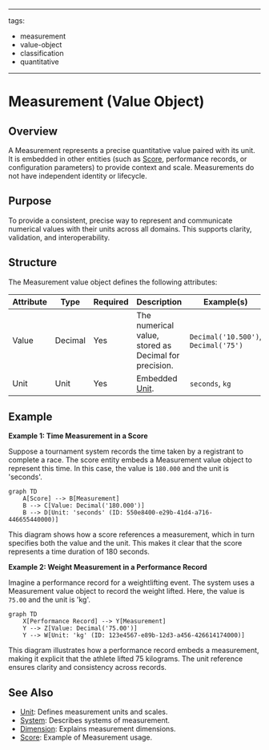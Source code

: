 
---
tags:
  - measurement
  - value-object
  - classification
  - quantitative
---

# Measurement (Value Object)

## Overview

A Measurement represents a precise quantitative value paired with its unit. It is embedded in other entities (such as [Score](../../schedule/score.md), performance records, or configuration parameters) to provide context and scale. Measurements do not have independent identity or lifecycle.

## Purpose

To provide a consistent, precise way to represent and communicate numerical values with their units across all domains. This supports clarity, validation, and interoperability.

## Structure

The Measurement value object defines the following attributes:

| Attribute | Type    | Required | Description                                                                 | Example(s)                                                      |
|-----------|---------|----------|-----------------------------------------------------------------------------|-----------------------------------------------------------------|
| Value     | Decimal | Yes      | The numerical value, stored as Decimal for precision.                       | `Decimal('10.500')`, `Decimal('75')`                            |
| Unit      | Unit    | Yes      | Embedded [Unit](../../classification/measurement/unit.md).  | `seconds`, `kg`  |

## Example

**Example 1: Time Measurement in a Score**

Suppose a tournament system records the time taken by a registrant to complete a race. The score entity embeds a Measurement value object to represent this time. In this case, the value is `180.000` and the unit is 'seconds'.

```mermaid
graph TD
    A[Score] --> B[Measurement]
    B --> C[Value: Decimal('180.000')]
    B --> D[Unit: 'seconds' (ID: 550e8400-e29b-41d4-a716-446655440000)]
```

This diagram shows how a score references a measurement, which in turn specifies both the value and the unit. This makes it clear that the score represents a time duration of 180 seconds.

**Example 2: Weight Measurement in a Performance Record**

Imagine a performance record for a weightlifting event. The system uses a Measurement value object to record the weight lifted. Here, the value is `75.00` and the unit is 'kg'.

```mermaid
graph TD
    X[Performance Record] --> Y[Measurement]
    Y --> Z[Value: Decimal('75.00')]
    Y --> W[Unit: 'kg' (ID: 123e4567-e89b-12d3-a456-426614174000)]
```

This diagram illustrates how a performance record embeds a measurement, making it explicit that the athlete lifted 75 kilograms. The unit reference ensures clarity and consistency across records.

## See Also

- [Unit](../../classification/measurement/unit.md): Defines measurement units and scales.
- [System](../../classification/measurement/system.md): Describes systems of measurement.
- [Dimension](../../classification/dimension.md): Explains measurement dimensions.
- [Score](../../schedule/score.md): Example of Measurement usage.
